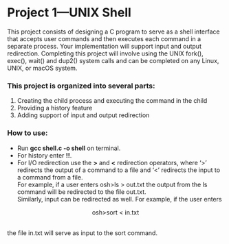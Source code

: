 # Project 1—UNIX Shell

This project consists of designing a C program to serve as a shell interface
that accepts user commands and then executes each command in a separate
process. Your implementation will support input and output redirection.
Completing this project will involve using the UNIX fork(), exec(), wait()
and dup2() system calls and can be completed on any Linux, UNIX, or macOS
system.

### This project is organized into several parts:
1. Creating the child process and executing the command in the child
2. Providing a history feature
3. Adding support of input and output redirection

### How to use:
- Run **gcc shell.c -o shell** on terminal.
- For history enter **!!**.
- For I/O redirection use the **>** and **<** redirection operators, where ‘>’ redirects the output of a command to a file and ‘<’ redirects
the input to a command from a file.<br/>For example, if a user enters osh>ls > out.txt the output from the ls
command will be redirected to the file out.txt.
<br/>Similarly, input can be redirected as well. For example, if the user enters<br/>
<p align="center">
    osh>sort < in.txt
</p><br/>
the file in.txt will serve as input to the sort command.
